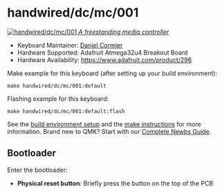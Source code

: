 # handwired/dc/mc/001

[![handwired/dc/mc/001](https://i.imgur.com/bv2g32U.jpg)
*A freestanding media controller*](https://imgur.com/a/PM9lQ)

* Keyboard Maintainer: [Daniel Cormier](https://github.com/dcormier)
* Hardware Supported: Adafruit Atmega32u4 Breakout Board
* Hardware Availability: https://www.adafruit.com/product/296

Make example for this keyboard (after setting up your build environment):

    make handwired/dc/mc/001:default

Flashing example for this keyboard:

    make handwired/dc/mc/001:default:flash

See the [build environment setup](https://docs.qmk.fm/#/getting_started_build_tools) and the [make instructions](https://docs.qmk.fm/#/getting_started_make_guide) for more information. Brand new to QMK? Start with our [Complete Newbs Guide](https://docs.qmk.fm/#/newbs).

## Bootloader

Enter the bootloader:

* **Physical reset button**: Briefly press the button on the top of the PCB
